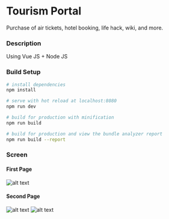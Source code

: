# Tourism Portal
Purchase of air tickets, hotel booking, life hack, wiki, and more.

### Description

Using Vue JS + Node JS



### Build Setup

``` bash
# install dependencies
npm install

# serve with hot reload at localhost:8080
npm run dev

# build for production with minification
npm run build

# build for production and view the bundle analyzer report
npm run build --report
```

### Screen

#### First Page
![alt text](https://dl.dropboxusercontent.com/s/3r2fxgnels4odbh/Screenshot_2.png?dl=0)
#### Second Page
![alt text](https://dl.dropboxusercontent.com/s/o6ahfs52sz6zoxg/Screenshot_5.png?dl=0)
![alt text](https://dl.dropboxusercontent.com/s/idg0d8f7m93knuz/Screenshot_6.png?dl=0)